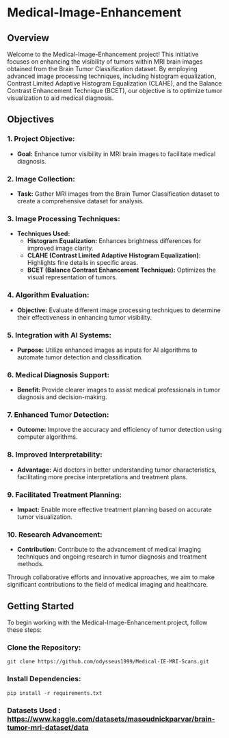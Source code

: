 # Medical-Image-Enhancement

## Overview
Welcome to the Medical-Image-Enhancement project! This initiative focuses on enhancing the visibility of tumors within MRI brain images obtained from the Brain Tumor Classification dataset. By employing advanced image processing techniques, including histogram equalization, Contrast Limited Adaptive Histogram Equalization (CLAHE), and the Balance Contrast Enhancement Technique (BCET), our objective is to optimize tumor visualization to aid medical diagnosis.

## Objectives

### 1. Project Objective:
- **Goal:** Enhance tumor visibility in MRI brain images to facilitate medical diagnosis.

### 2. Image Collection:
- **Task:** Gather MRI images from the Brain Tumor Classification dataset to create a comprehensive dataset for analysis.

### 3. Image Processing Techniques:
- **Techniques Used:**
  - **Histogram Equalization:** Enhances brightness differences for improved image clarity.
  - **CLAHE (Contrast Limited Adaptive Histogram Equalization):** Highlights fine details in specific areas.
  - **BCET (Balance Contrast Enhancement Technique):** Optimizes the visual representation of tumors.

### 4. Algorithm Evaluation:
- **Objective:** Evaluate different image processing techniques to determine their effectiveness in enhancing tumor visibility.

### 5. Integration with AI Systems:
- **Purpose:** Utilize enhanced images as inputs for AI algorithms to automate tumor detection and classification.

### 6. Medical Diagnosis Support:
- **Benefit:** Provide clearer images to assist medical professionals in tumor diagnosis and decision-making.

### 7. Enhanced Tumor Detection:
- **Outcome:** Improve the accuracy and efficiency of tumor detection using computer algorithms.

### 8. Improved Interpretability:
- **Advantage:** Aid doctors in better understanding tumor characteristics, facilitating more precise interpretations and treatment plans.

### 9. Facilitated Treatment Planning:
- **Impact:** Enable more effective treatment planning based on accurate tumor visualization.

### 10. Research Advancement:
- **Contribution:** Contribute to the advancement of medical imaging techniques and ongoing research in tumor diagnosis and treatment methods.

Through collaborative efforts and innovative approaches, we aim to make significant contributions to the field of medical imaging and healthcare.

## Getting Started
To begin working with the Medical-Image-Enhancement project, follow these steps:

### Clone the Repository:
```
git clone https://github.com/odysseus1999/Medical-IE-MRI-Scans.git
```

### Install Dependencies:
```
pip install -r requirements.txt
```


### Datasets Used : https://www.kaggle.com/datasets/masoudnickparvar/brain-tumor-mri-dataset/data